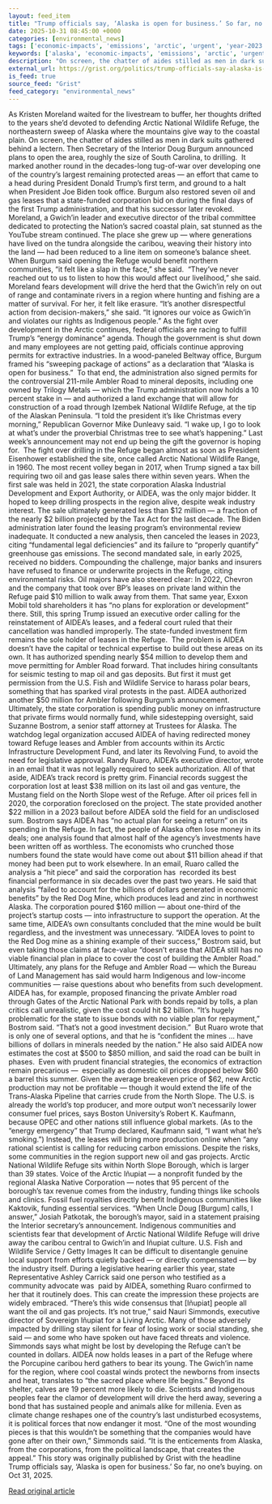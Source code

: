 ```yaml
---
layout: feed_item
title: "Trump officials say, ‘Alaska is open for business.’ So far, no one’s buying."
date: 2025-10-31 08:45:00 +0000
categories: [environmental_news]
tags: ['economic-impacts', 'emissions', 'arctic', 'urgent', 'year-2023', 'wind-power', 'fossil-fuels', 'climate-costs', 'renewable-energy', 'polar-regions']
keywords: ['alaska', 'economic-impacts', 'emissions', 'arctic', 'urgent', 'officials', 'year-2023', 'trump']
description: "On screen, the chatter of aides stilled as men in dark suits gathered behind a lectern"
external_url: https://grist.org/politics/trump-officials-say-alaska-is-open-for-business-so-far-no-ones-buying/
is_feed: true
source_feed: "Grist"
feed_category: "environmental_news"
---
```


As Kristen Moreland waited for the livestream to buffer, her thoughts drifted to the years she’d devoted to defending Arctic National Wildlife Refuge, the northeastern sweep of Alaska where the mountains give way to the coastal plain. On screen, the chatter of aides stilled as men in dark suits gathered behind a lectern. Then Secretary of the Interior Doug Burgum announced plans to open the area, roughly the size of South Carolina, to drilling.&nbsp; It marked another round in the decades-long tug-of-war over developing one of the country’s largest remaining protected areas — an effort that came to a head during President Donald Trump’s first term, and ground to a halt when President Joe Biden took office. Burgum also restored seven oil and gas leases that a state-funded corporation bid on during the final days of the first Trump administration, and that his successor later revoked. Moreland, a Gwich’in leader and executive director of the tribal committee dedicated to protecting the Nation&#8217;s sacred coastal plain, sat stunned as the YouTube stream continued. The place she grew up — where generations have lived on the tundra alongside the caribou, weaving their history into the land — had been reduced to a line item on someone’s balance sheet. When Burgum said opening the Refuge would benefit northern communities, “it felt like a slap in the face,” she said.&nbsp; “They’ve never reached out to us to listen to how this would affect our livelihood,” she said. Moreland fears development will drive the herd that the Gwich’in rely on out of range and contaminate rivers in a region where hunting and fishing are a matter of survival. For her, it felt like erasure. “It’s another disrespectful action from decision-makers,” she said. “It ignores our voice as Gwich’in and violates our rights as Indigenous people.” As the fight over development in the Arctic continues, federal officials are racing to fulfill Trump’s “energy dominance” agenda. Though the government is shut down and many employees are not getting paid, officials continue approving permits for extractive industries. In a wood-paneled Beltway office, Burgum framed his “sweeping package of actions” as a declaration that “Alaska is open for business.”&nbsp; To that end, the administration also signed permits for the controversial 211-mile Ambler Road to mineral deposits, including one owned by Trilogy Metals — which the Trump administration now holds a 10 percent stake in — and authorized a land exchange that will allow for construction of a road through Izembek National Wildlife Refuge, at the tip of the Alaskan Peninsula. “I told the president it’s like Christmas every morning,” Republican Governor Mike Dunleavy said. “I wake up, I go to look at what’s under the proverbial Christmas tree to see what’s happening.” Last week’s announcement may not end up being the gift the governor is hoping for.&nbsp; The fight over drilling in the Refuge began almost as soon as President Eisenhower established the site, once called Arctic National Wildlife Range, in 1960. The most recent volley began in 2017, when Trump signed a tax bill requiring two oil and gas lease sales there within seven years. When the first sale was held in 2021, the state corporation Alaska Industrial Development and Export Authority, or AIDEA, was the only major bidder. It hoped to keep drilling prospects in the region alive, despite weak industry interest. The sale ultimately generated less than $12 million — a fraction of the nearly $2 billion projected by the Tax Act for the last decade. The Biden administration later found the leasing program’s environmental review inadequate. It conducted a new analysis, then canceled the leases in 2023, citing “fundamental legal deficiencies” and its failure to “properly quantify” greenhouse gas emissions. The second mandated sale, in early 2025, received no bidders. Compounding the challenge, major banks and insurers have refused to finance or underwrite projects in the Refuge, citing environmental risks. Oil majors have also steered clear: In 2022, Chevron and the company that took over BP’s leases on private land within the Refuge paid $10 million to walk away from them. That same year, Exxon Mobil told shareholders it has “no plans for exploration or development” there. Still, this spring Trump issued an executive order calling for the reinstatement of AIDEA’s leases, and a federal court ruled that their cancellation was handled improperly. The state-funded investment firm remains the sole holder of leases in the Refuge.&nbsp; The problem is AIDEA doesn’t have the capital or technical expertise to build out these areas on its own. It has authorized spending nearly $54 million to develop them and move permitting for Ambler Road forward. That includes hiring consultants for seismic testing to map oil and gas deposits. But first it must get permission from the U.S. Fish and Wildlife Service to harass polar bears, something that has sparked viral protests in the past. AIDEA authorized another $50 million for Ambler following Burgum’s announcement. Ultimately, the state corporation is spending public money on infrastructure that private firms would normally fund, while sidestepping oversight, said Suzanne Bostrom, a senior staff attorney at Trustees for Alaska. The watchdog legal organization accused AIDEA of having redirected money toward Refuge leases and Ambler from accounts within its Arctic Infrastructure Development Fund, and later its Revolving Fund, to avoid the need for legislative approval. Randy Ruaro, AIDEA’s executive director, wrote in an email that it was not legally required to seek authorization. All of that aside, AIDEA’s track record is pretty grim. Financial records suggest the corporation lost at least $38 million on its last oil and gas venture, the Mustang field on the North Slope west of the Refuge. After oil prices fell in 2020, the corporation foreclosed on the project. The state provided another $22 million in a 2023 bailout before AIDEA sold the field for an undisclosed sum. Bostrom says AIDEA has “no actual plan for seeing a return” on its spending in the Refuge. In fact, the people of Alaska often lose money in its deals; one analysis found that almost half of the agency’s investments have been written off as worthless. The economists who crunched those numbers found the state would have come out about $11 billion ahead if that money had been put to work elsewhere. In an email, Ruaro called the analysis a “hit piece” and said the corporation has&nbsp; recorded its best financial performance in six decades over the past two years. He said that analysis “failed to account for the billions of dollars generated in economic benefits” by the Red Dog Mine, which produces lead and zinc in northwest Alaska. The corporation poured $160 million — about one-third of the project’s startup costs — into infrastructure to support the operation. At the same time, AIDEA’s own consultants concluded that the mine would be built regardless, and the investment was unnecessary. “AIDEA loves to point to the Red Dog mine as a shining example of their success,” Bostrom said, but even taking those claims at face-value “doesn’t erase that AIDEA still has no viable financial plan in place to cover the cost of building the Ambler Road.” Ultimately, any plans for the Refuge and Ambler Road — which the Bureau of Land Management has said would harm Indigenous and low-income communities — raise questions about who benefits from such development. AIDEA has, for example, proposed financing the private Ambler road through Gates of the Arctic National Park with bonds repaid by tolls, a plan critics call unrealistic, given the cost could hit $2 billion. “It’s hugely problematic for the state to issue bonds with no viable plan for repayment,” Bostrom said. “That’s not a good investment decision.”&nbsp; But Ruaro wrote that is only one of several options, and that he is “confident the mines … have billions of dollars in minerals needed by the nation.” He also said AIDEA now estimates the cost at $500 to $850 million, and said the road can be built in phases.&nbsp; Even with prudent financial strategies, the economics of extraction remain precarious — &nbsp;especially as domestic oil prices dropped below $60 a barrel this summer. Given the average breakeven price of $62, new Arctic production may not be profitable — though it would extend the life of the Trans-Alaska Pipeline that carries crude from the North Slope. The U.S. is already the world’s top producer, and more output won’t necessarily lower consumer fuel prices, says Boston University’s Robert K. Kaufmann, because OPEC and other nations still influence global markets. (As to the “energy emergency” that Trump declared, Kaufmann said, “I want what he&#8217;s smoking.”) Instead, the leases will bring more production online when “any rational scientist is calling for reducing carbon emissions. Despite the risks, some communities in the region support new oil and gas projects. Arctic National Wildlife Refuge sits within North Slope Borough, which is larger than 39 states. Voice of the Arctic Iñupiat — a nonprofit funded by the regional Alaska Native Corporation — notes that 95 percent of the borough’s tax revenue comes from the industry, funding things like schools and clinics. Fossil fuel royalties directly benefit Indigenous communities like Kaktovik, funding essential services. “When Uncle Doug [Burgum] calls, I answer,” Josiah Patkotak, the borough’s mayor, said in a statement praising the Interior secretary’s announcement. Indigenous communities and scientists fear that development of Arctic National Wildlife Refuge will drive away the caribou central to Gwich’in and Iñupiat culture. U.S. Fish and Wildlife Service / Getty Images It can be difficult to disentangle genuine local support from efforts quietly backed — or directly compensated — by the industry itself. During a legislative hearing earlier this year, state Representative Ashley Carrick said one person who testified as a community advocate was &nbsp;paid by AIDEA, something Ruaro confirmed to her that it routinely does. This can create the impression these projects are widely embraced. “There’s this wide consensus that [Iñupiat] people all want the oil and gas projects. It’s not true,” said Nauri Simmonds, executive director of Sovereign Iñupiat for a Living Arctic. Many of those adversely impacted by drilling stay silent for fear of losing work or social standing, she said — and some who have spoken out have faced threats and violence. Simmonds says what might be lost by developing the Refuge can’t be counted in dollars. AIDEA now holds leases in a part of the Refuge where the Porcupine caribou herd gathers to bear its young. The Gwich’in name for the region, where cool coastal winds protect the newborns from insects and heat, translates to “the sacred place where life begins.” Beyond its shelter, calves are 19 percent more likely to die. Scientists and Indigenous peoples fear the clamor of development will drive the herd away, severing a bond that has sustained people and animals alike for millenia. Even as climate change reshapes one of the country’s last undisturbed ecosystems, it is political forces that now endanger it most. “One of the most wounding pieces is that this wouldn&#8217;t be something that the companies would have gone after on their own,” Simmonds said. “It is the enticements from Alaska, from the corporations, from the political landscape, that creates the appeal.” This story was originally published by Grist with the headline Trump officials say, &#8216;Alaska is open for business.&#8217; So far, no one&#8217;s buying. on Oct 31, 2025.

[Read original article](https://grist.org/politics/trump-officials-say-alaska-is-open-for-business-so-far-no-ones-buying/)
